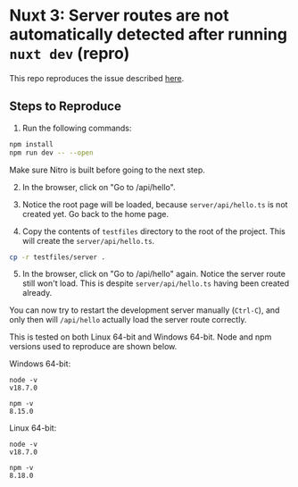 # Nuxt 3: Server routes are not automatically detected after running `nuxt dev` (repro)

This repo reproduces the issue described [here](https://github.com/nuxt/framework/issues/6799).

## Steps to Reproduce

1. Run the following commands:

```sh
npm install
npm run dev -- --open
```

Make sure Nitro is built before going to the next step.

2. In the browser, click on "Go to /api/hello".

3. Notice the root page will be loaded, because `server/api/hello.ts` is not created yet. Go back to the home page.

4. Copy the contents of `testfiles` directory to the root of the project. This will create the `server/api/hello.ts`.

```sh
cp -r testfiles/server .
```

5. In the browser, click on "Go to /api/hello" again. Notice the server route still won't load. This is despite `server/api/hello.ts` having been created already.

You can now try to restart the development server manually (`Ctrl-C`), and only then will `/api/hello` actually load the server route correctly.

This is tested on both Linux 64-bit and Windows 64-bit. Node and npm versions used to reproduce are shown below.

Windows 64-bit:

```
node -v
v18.7.0

npm -v
8.15.0
```

Linux 64-bit:

```
node -v
v18.7.0

npm -v
8.18.0
```
